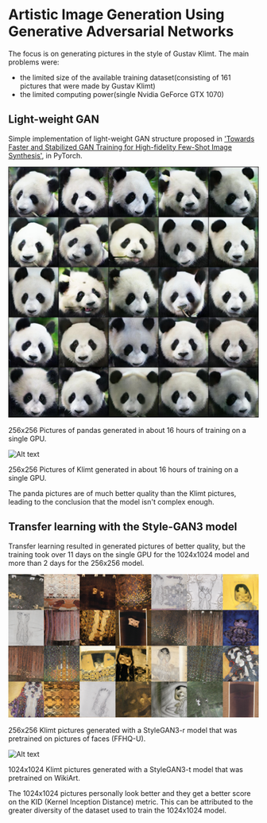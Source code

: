 # Artistic Image Generation Using Generative Adversarial Networks

The focus is on generating pictures in the style of Gustav Klimt. 
The main problems were:
- the limited size of the available training dataset(consisting of 161 pictures that were made by Gustav Klimt)
- the limited computing power(single Nvidia GeForce GTX 1070)

## Light-weight GAN
Simple implementation of light-weight GAN structure proposed in <a href="https://openreview.net/forum?id=1Fqg133qRaI">'Towards Faster and Stabilized GAN Training for High-fidelity Few-Shot Image Synthesis'</a>, in PyTorch. 

![Alt text](images/panda_gen_sample_256.jpg)

256x256 Pictures of pandas generated in about 16 hours of training on a single GPU.


![Alt text](images/klimt_gen_sample_1024.png)

256x256 Pictures of Klimt generated in about 16 hours of training on a single GPU. 

The panda pictures are of much better quality than the Klimt pictures, leading to the conclusion that the model isn't complex enough.


## Transfer learning with the Style-GAN3 model

Transfer learning resulted in generated pictures of better quality, but the training took over 11 days on the single GPU for the 1024x1024 model and more than 2 days for the 256x256 model.

![Alt text](images/klimt_gen_sample_256_styleGAN.png)

256x256 Klimt pictures generated with a StyleGAN3-r model that was pretrained on pictures of faces (FFHQ-U).

![Alt text](images/klimt_gen_sample_1024.png)

1024x1024 Klimt pictures generated with a StyleGAN3-t model that was pretrained on WikiArt. 

The 1024x1024 pictures personally look better and they get a better score on the KID (Kernel Inception Distance) metric. This can be attributed to the greater diversity of the dataset used to train the 1024x1024 model.